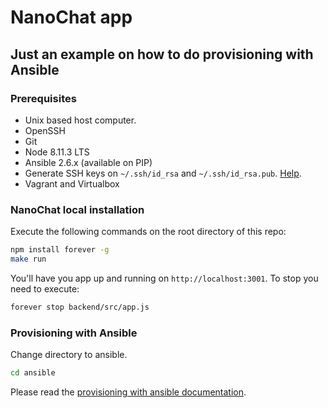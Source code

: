 # NanoChat app

## Just an example on how to do provisioning with Ansible

### Prerequisites

- Unix based host computer.
- OpenSSH
- Git
- Node 8.11.3 LTS
- Ansible 2.6.x (available on PIP)
- Generate SSH keys on `~/.ssh/id_rsa` and `~/.ssh/id_rsa.pub`. [Help](https://help.github.com/articles/generating-a-new-ssh-key-and-adding-it-to-the-ssh-agent/).
- Vagrant and Virtualbox

### NanoChat local installation

Execute the following commands on the root directory of this repo:

```bash
npm install forever -g
make run
```

You'll have you app up and running on `http://localhost:3001`. To stop you need to execute:

```bash
forever stop backend/src/app.js
```

### Provisioning with Ansible

Change directory to ansible.

```bash
cd ansible
```

Please read the [provisioning with ansible documentation](/ansible).
